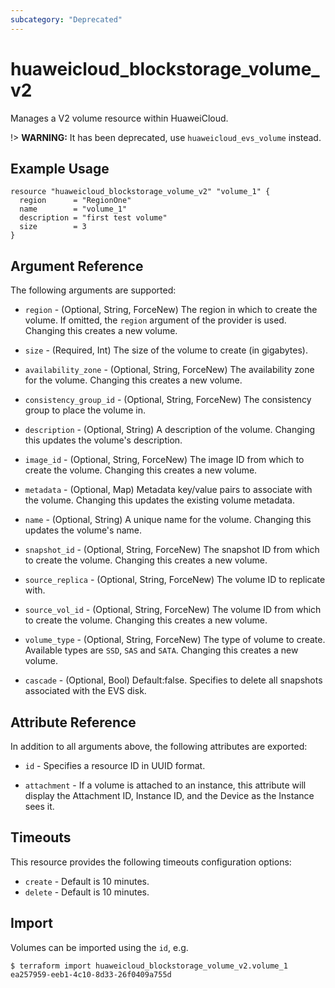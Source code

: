 ```yaml
---
subcategory: "Deprecated"
---
```


# huaweicloud_blockstorage_volume_v2

Manages a V2 volume resource within HuaweiCloud.

!> **WARNING:** It has been deprecated, use `huaweicloud_evs_volume` instead.

## Example Usage

```hcl
resource "huaweicloud_blockstorage_volume_v2" "volume_1" {
  region      = "RegionOne"
  name        = "volume_1"
  description = "first test volume"
  size        = 3
}
```

## Argument Reference

The following arguments are supported:

* `region` - (Optional, String, ForceNew) The region in which to create the volume. If omitted, the `region` argument of
  the provider is used. Changing this creates a new volume.

* `size` - (Required, Int) The size of the volume to create (in gigabytes).

* `availability_zone` - (Optional, String, ForceNew) The availability zone for the volume. Changing this creates a new
  volume.

* `consistency_group_id` - (Optional, String, ForceNew) The consistency group to place the volume in.

* `description` - (Optional, String) A description of the volume. Changing this updates the volume's description.

* `image_id` - (Optional, String, ForceNew) The image ID from which to create the volume. Changing this creates a new
  volume.

* `metadata` - (Optional, Map) Metadata key/value pairs to associate with the volume. Changing this updates the existing
  volume metadata.

* `name` - (Optional, String) A unique name for the volume. Changing this updates the volume's name.

* `snapshot_id` - (Optional, String, ForceNew) The snapshot ID from which to create the volume. Changing this creates a
  new volume.

* `source_replica` - (Optional, String, ForceNew) The volume ID to replicate with.

* `source_vol_id` - (Optional, String, ForceNew) The volume ID from which to create the volume. Changing this creates a
  new volume.

* `volume_type` - (Optional, String, ForceNew) The type of volume to create. Available types are
  `SSD`, `SAS` and `SATA`. Changing this creates a new volume.

* `cascade` - (Optional, Bool) Default:false. Specifies to delete all snapshots associated with the EVS disk.

## Attribute Reference

In addition to all arguments above, the following attributes are exported:

* `id` - Specifies a resource ID in UUID format.

* `attachment` - If a volume is attached to an instance, this attribute will display the Attachment ID, Instance ID, and
  the Device as the Instance sees it.

## Timeouts

This resource provides the following timeouts configuration options:

* `create` - Default is 10 minutes.
* `delete` - Default is 10 minutes.

## Import

Volumes can be imported using the `id`, e.g.

```
$ terraform import huaweicloud_blockstorage_volume_v2.volume_1 ea257959-eeb1-4c10-8d33-26f0409a755d
```
